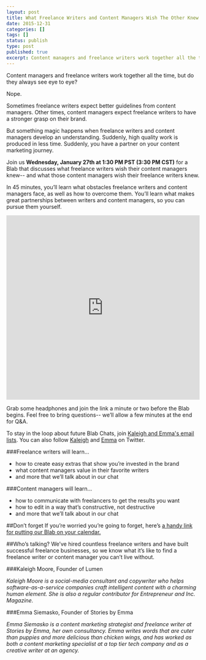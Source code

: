 ```yaml
---
layout: post
title: What Freelance Writers and Content Managers Wish The Other Knew 
date: 2015-12-31
categories: []
tags: []
status: publish
type: post
published: true
excerpt: Content managers and freelance writers work together all the time, but they don't always see eye to eye. Kaleigh Moore and I will dissect how freelancers and their managers can work together to get results.
---
```

Content managers and freelance writers work together all the time, but do they always see eye to eye?

Nope. 

Sometimes freelance writers expect better guidelines from content managers. Other times, content managers expect freelance writers to have a stronger grasp on their brand.

But something magic happens when freelance writers and content managers develop an understanding. Suddenly, high quality work is produced in less time. Suddenly, you have a partner on your content marketing journey.

Join us __Wednesday, January 27th at 1:30 PM PST (3:30 PM CST)__ for a Blab that discusses what freelance writers wish their content managers knew-- and what those content managers wish their freelance writers knew. 

In 45 minutes, you’ll learn what obstacles freelance writers and content managers face, as well as how to overcome them. You’ll learn what makes great partnerships between writers and content managers, so you can pursue them yourself.

<iframe style='max-width: 100%;' src='https://blab.im/emma-siemasko-bu' frameborder='0' height='480' scrolling='none' width='640'></iframe>

Grab some headphones and join the link a minute or two before the Blab begins. Feel free to bring questions-- we’ll allow a few minutes at the end for Q&A.

To stay in the loop about future Blab Chats, join [Kaleigh and Emma's email lists](https://confirmsubscription.com/h/t/C289EA1640461CC5). You can also follow [Kaleigh](http://twitter.com/kaleighf/) and [Emma](http://twitter.com/emmafayes) on Twitter.

###Freelance writers will learn…
* how to create easy extras that show you’re invested in the brand
* what content managers value in their favorite writers
* and more that we’ll talk about in our chat

###Content managers will learn…
* how to communicate with freelancers to get the results you want
* how to edit in a way that’s constructive, not destructive
* and more that we’ll talk about in our chat

##Don’t forget
If you’re worried you’re going to forget, here’s [a handy link for putting our Blab on your calendar.](https://calendar.google.com/calendar/event?action=TEMPLATE&tmeid=cGRrY2VkYmpyYmxtazNuNnBkdnBpMHRjbGMgZW1tYWZheWVAbQ&tmsrc=emmafaye%40gmail.com)

##Who’s talking?
We’ve hired countless freelance writers and have built successful freelance businesses, so we know what it’s like to find a freelance writer or content manager you can’t live without. 


###Kaleigh Moore, Founder of Lumen

*Kaleigh Moore is a social-media consultant and copywriter who helps software-as-a-service companies craft intelligent content with a charming human element. She is also a regular contributor for Entrepreneur and Inc. Magazine.*			


###Emma Siemasko, Founder of Stories by Emma

*Emma Siemasko is a content marketing strategist and freelance writer at Stories by Emma, her own consultancy. Emma writes words that are cuter than puppies and more delicious than chicken wings, and has worked as both a content marketing specialist at a top tier tech company and as a creative writer at an agency.* 
